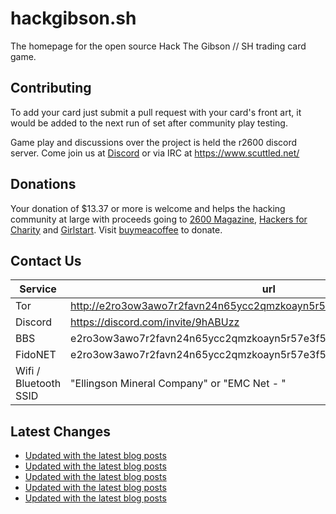 # hackgibson.sh
The homepage for the open source Hack The Gibson // SH trading card game.


## Contributing

To add your card just submit a pull request with your card's front art, it would be added to the next run of set after community play testing.

Game play and discussions over the project is held the r2600 discord server. Come join us at [Discord](https://discord.com/invite/9hABUzz) or via IRC at https://www.scuttled.net/


## Donations

Your donation of $13.37 or more is welcome and helps the hacking community at large with proceeds going to [2600 Magazine](https://2600.com/), [Hackers for Charity](https://hackersforcharity.org) and [Girlstart](https://girlstart.org).  Visit [buymeacoffee](https://www.buymeacoffee.com/hackgibson.sh) to donate.


## Contact Us

Service | url
-|-
Tor | http://e2ro3ow3awo7r2favn24n65ycc2qmzkoayn5r57e3f56nvjwdcgg32ad.onion
Discord | https://discord.com/invite/9hABUzz
BBS | e2ro3ow3awo7r2favn24n65ycc2qmzkoayn5r57e3f56nvjwdcgg32ad.onion:23
FidoNET | e2ro3ow3awo7r2favn24n65ycc2qmzkoayn5r57e3f56nvjwdcgg32ad.onion:24554
Wifi / Bluetooth SSID | "Ellingson Mineral Company" or "EMC Net - <fidonet address>"

## Latest Changes
<!-- BLOG-POST-LIST:START -->
- [Updated with the latest blog posts](https://github.com/DFW2600/hackgibson.sh/commit/eb2c72222f20038dca8702097e426e7d3e8dabcd)
- [Updated with the latest blog posts](https://github.com/DFW2600/hackgibson.sh/commit/b4676036a2f63f5f6e9fc5becbf21d97053966f3)
- [Updated with the latest blog posts](https://github.com/DFW2600/hackgibson.sh/commit/995f6a81d1ac0a36a4707def001271e2ead2c66c)
- [Updated with the latest blog posts](https://github.com/DFW2600/hackgibson.sh/commit/d3a55d7daefae4f708a26381a958b9925a4f637c)
- [Updated with the latest blog posts](https://github.com/DFW2600/hackgibson.sh/commit/d803232157c28440683be9b1897804272e265bf0)
<!-- BLOG-POST-LIST:END -->
